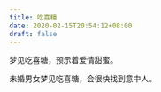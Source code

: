 ```yaml
---
title: 吃喜糖
date: 2020-02-15T20:54:12+08:00
draft: false
---
```


梦见吃喜糖，预示着爱情甜蜜。<br>


未婚男女梦见吃喜糖，会很快找到意中人。<br>

